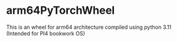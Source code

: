 # arm64PyTorchWheel

This is an wheel for arm64 architecture compiled using python 3.11 (Intended for PI4 bookwork OS) 
